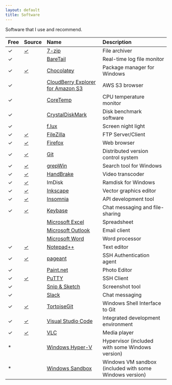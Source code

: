 ```yaml
---
layout: default
title: Software
---
```


Software that I use and recommend.

|Free |Source |Name |Description |
|:----|:----------|:----|:-----------|
|✓ |[✓](https://sourceforge.net/projects/sevenzip/) |[7-zip](https://www.7-zip.org/) |File archiver |
|✓ | |[BareTail](https://baremetalsoft.com/baretail/) |Real-time log file monitor |
|✓ |[✓](https://github.com/chocolatey/choco) |[Chocolatey](https://chocolatey.org/) |Package manager for Windows |
|✓ | |[CloudBerry Explorer for Amazon S3](https://www.msp360.com/explorer/windows/amazon-s3.aspx) |AWS S3 browser |
|✓ | |[CoreTemp](https://www.alcpu.com/CoreTemp/) |CPU temperature monitor |
|✓ | |[CrystalDiskMark](https://crystalmark.info/en/software/crystaldiskmark/) |Disk benchmark software |
|✓ | |[f.lux](https://justgetflux.com/) |Screen night light |
|✓ |[✓](https://svn.filezilla-project.org/filezilla/FileZilla3/) |[FileZilla](https://filezilla-project.org/) |FTP Server/Client |
|✓ |[✓](https://developer.mozilla.org/en-US/docs/Mozilla/Developer_guide/Source_Code/Downloading_Source_Archives) |[Firefox](https://www.mozilla.org/en-US/firefox/new/) |Web browser |
|✓ |[✓](https://github.com/git/git) |[Git](https://git-scm.com/) | Distributed version control system |
|✓ |[✓](https://github.com/stefankueng/grepWin) |[grepWin](https://tools.stefankueng.com/grepWin.html) |Search tool for Windows 
|✓ |[✓](https://github.com/HandBrake/HandBrake) |[HandBrake](https://handbrake.fr/) |Video transcoder |
|✓ |[✓](https://sourceforge.net/projects/imdisk-toolkit/)|ImDisk |Ramdisk for Windows |
|✓ |[✓](https://gitlab.com/inkscape/inkscape) |[Inkscape](https://inkscape.org/) |Vector graphics editor |
|✓ |[✓](https://github.com/Kong/insomnia) |[Insomnia](https://insomnia.rest/) |API development tool |
|✓ |[✓](https://github.com/keybase/client) |[Keybase](https://keybase.io/) |Chat messaging and file-sharing |
|  | |[Microsoft Excel](https://www.microsoft.com/en-us/microsoft-365/excel) |Spreadsheet |
|  | |[Microsoft Outlook](https://www.microsoft.com/en-us/microsoft-365/outlook) |Email client |
|  | |[Microsoft Word](https://www.microsoft.com/en-us/microsoft-365/word) |Word processor |
|✓ |[✓](https://github.com/notepad-plus-plus/notepad-plus-plus) |[Notepad++](https://notepad-plus-plus.org/) |Text editor |
|✓ |[✓](https://www.chiark.greenend.org.uk/~sgtatham/putty/latest.html) |[pageant](https://www.chiark.greenend.org.uk/~sgtatham/putty/latest.html) |SSH Authentication agent |
|✓ | |[Paint.net](https://www.getpaint.net) |Photo Editor |
|✓ |[✓](https://www.chiark.greenend.org.uk/~sgtatham/putty/latest.html) |[PuTTY](https://www.chiark.greenend.org.uk/~sgtatham/putty/latest.html) |SSH Client |
|✓ | |[Snip & Sketch](https://www.microsoft.com/en-us/p/snip-sketch/9mz95kl8mr0l) |Screenshot tool |
|✓ | |[Slack](https://slack.com) |Chat messaging |
|✓ |[✓](https://gitlab.com/tortoisegit/tortoisegit/)|[TortoiseGit](https://tortoisegit.org/) |Windows Shell Interface to Git |
|✓ |[✓](https://github.com/microsoft/vscode) |[Visual Studio Code](https://code.visualstudio.com/) |Integrated development environment |
|✓ |[✓](https://www.videolan.org/vlc/download-sources.html) |[VLC](https://www.videolan.org/vlc/) |Media player |
|* | |[Windows Hyper-V](https://docs.microsoft.com/en-us/virtualization/hyper-v-on-windows/) |Hypervisor (included with some Windows version)|
|* | |[Windows Sandbox](https://docs.microsoft.com/en-us/windows/security/threat-protection/windows-sandbox/windows-sandbox-overview) |Windows VM sandbox (included with some Windows version)|


<!---
|✓ |[✓](https://sourceforge.net/projects/keepass/) |[KeePass](https://keepass.info/) |Password Manager |
-->